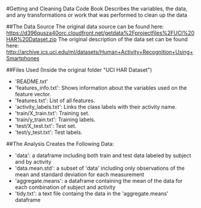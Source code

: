 #Getting and Cleaning Data Code Book
Describes the variables, the data, and any transformations or work that was performed to clean up the data

##The Data Source
The original data source can be found here: https://d396qusza40orc.cloudfront.net/getdata%2Fprojectfiles%2FUCI%20HAR%20Dataset.zip 
The original description of the data set can be found here: http://archive.ics.uci.edu/ml/datasets/Human+Activity+Recognition+Using+Smartphones 

##Files Used (Inside the original folder "UCI HAR Dataset")
* 'README.txt'
* 'features_info.txt': Shows information about the variables used on the feature vector.
* 'features.txt': List of all features.
* 'activity_labels.txt': Links the class labels with their activity name.
* 'train/X_train.txt': Training set.
* 'train/y_train.txt': Training labels.
* 'test/X_test.txt': Test set.
* 'test/y_test.txt': Test labels.

##The Analysis Creates the Following Data:
* 'data': a dataframe including both train and test data labeled by subject and by activity
* 'data.mean.std': a subset of 'data' including only observations of the mean and standard deviation for each measurement
* 'aggregate.means': a dataframe containing the mean of the data for each combination of subject and activity
* 'tidy.txt': a text file containg the data in the 'aggregate.means' dataframe

